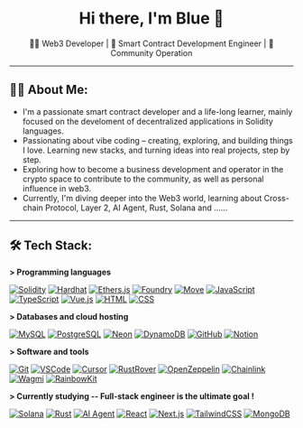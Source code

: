 <h1 align= "center"><b> Hi there, I'm Blue 👋 </b></h1>

<p align="center">
  👨‍💻 Web3 Developer | 📜 Smart Contract Development Engineer | 💬 Community Operation
</p>

---

<h2 align="left" id="info">🧑‍💻 About Me:</h2>

- I'm a passionate smart contract developer and a life-long learner, mainly focused on the develoment of decentralized applications in Solidity languages.
- Passionating about vibe coding – creating, exploring, and building things I love. Learning new stacks, and turning ideas into real projects, step by step.
- Exploring how to become a business development and operator in the crypto space to contribute to the community, as well as personal influence in web3.
- Currently, I'm diving deeper into the Web3 world, learning about Cross-chain Protocol, Layer 2, AI Agent, Rust, Solana and ......

---

<h2 align="left" id="tech">🛠️ Tech Stack:</h2>

**> Programming languages**

<p>
  <a href="https://soliditylang.org/"><img alt="Solidity" src="https://img.shields.io/badge/Solidity-000000.svg?logo=solidity&logoColor=white"></a>
  <a href="https://hardhat.org/"><img alt="Hardhat" src="https://img.shields.io/badge/Hardhat-fcc72b.svg?logo=ethereum&logoColor=black"></a>
  <a href="https://docs.ethers.org/"><img alt="Ethers.js" src="https://img.shields.io/badge/Ethers.js-1C1C1C.svg?logo=ethereum&logoColor=white"></a>
  <a href="https://book.getfoundry.sh/"><img alt="Foundry" src="https://img.shields.io/badge/Foundry-000000.svg?logo=forge&logoColor=white"></a>
  <a href="https://move-language.github.io/move/"><img alt="Move" src="https://img.shields.io/badge/Move-F9A03F.svg?logo=data:image/svg+xml;base64,&logoColor=white"></a>
  <a href="https://developer.mozilla.org/en-US/docs/Web/JavaScript"><img alt="JavaScript" src="https://img.shields.io/badge/JavaScript-F7DF1E.svg?logo=javascript&logoColor=black"></a>
  <a href="https://www.typescriptlang.org/"><img alt="TypeScript" src="https://img.shields.io/badge/TypeScript-3178C6.svg?logo=typescript&logoColor=white"></a>
  <a href="https://vuejs.org/"><img alt="Vue.js" src="https://img.shields.io/badge/Vue-4FC08D.svg?logo=vue.js&logoColor=white"></a>
  <a href="https://developer.mozilla.org/en-US/docs/Web/HTML"><img alt="HTML" src="https://img.shields.io/badge/HTML-E34F26.svg?logo=html5&logoColor=white"></a>
  <a href="https://developer.mozilla.org/en-US/docs/Web/CSS"><img alt="CSS" src="https://img.shields.io/badge/CSS-1572B6.svg?logo=css3&logoColor=white"></a>
</p>

**> Databases and cloud hosting**

<p>
  <a href="https://www.mysql.com/"><img alt="MySQL" src="https://img.shields.io/badge/MySQL-00758F.svg?logo=mysql&logoColor=white"></a>
  <a href="https://www.postgresql.org/"><img alt="PostgreSQL" src="https://img.shields.io/badge/PostgreSQL-336791.svg?logo=postgresql&logoColor=white"></a>
  <a href="https://neon.tech/"><img alt="Neon" src="https://img.shields.io/badge/Neon-000000.svg?logo=data:image/svg+xml;base64,&logoColor=white"></a>
  <a href="https://aws.amazon.com/dynamodb/"><img alt="DynamoDB" src="https://img.shields.io/badge/DynamoDB-4053D6.svg?logo=amazon-aws&logoColor=white"></a>
  <a href="https://github.com/"><img alt="GitHub" src="https://img.shields.io/badge/GitHub-181717.svg?logo=github&logoColor=white"></a>
  <a href="https://www.notion.so/"><img alt="Notion" src="https://img.shields.io/badge/Notion-000000.svg?logo=notion&logoColor=white"></a>
</p>

**> Software and tools**

<p>
  <a href="https://git-scm.com/"><img alt="Git" src="https://img.shields.io/badge/Git-F05033.svg?logo=git&logoColor=white"></a>
  <a href="https://code.visualstudio.com/"><img alt="VSCode" src="https://img.shields.io/badge/VSCode-0078D7.svg?logo=visual-studio-code&logoColor=white"></a>
  <a href="https://www.cursor.so/"><img alt="Cursor" src="https://img.shields.io/badge/Cursor-0E1117.svg?logo=github&logoColor=white"></a>
  <a href="https://www.jetbrains.com/rust/"><img alt="RustRover" src="https://img.shields.io/badge/RustRover-000000.svg?logo=jetbrains&logoColor=white"></a>
  <a href="https://docs.openzeppelin.com/"><img alt="OpenZeppelin" src="https://img.shields.io/badge/OpenZeppelin-4E5EE4.svg?logo=openzeppelin&logoColor=white"></a>
  <a href="https://chain.link/"><img alt="Chainlink" src="https://img.shields.io/badge/Chainlink-375BD2.svg?logo=chainlink&logoColor=white"></a>
  <a href="https://wagmi.sh/"><img alt="Wagmi" src="https://img.shields.io/badge/Wagmi-E9008C.svg?logo=ethereum&logoColor=white"></a>
  <a href="https://www.rainbowkit.com/"><img alt="RainbowKit" src="https://img.shields.io/badge/RainbowKit-FF0080.svg?logo=rainbow&logoColor=white"></a>
</p>

**> Currently studying -- Full-stack engineer is the ultimate goal !**

<p>
  <a href="https://solana.com/"><img alt="Solana" src="https://img.shields.io/badge/Solana-9945FF.svg?logo=solana&logoColor=white"></a>
  <a href="https://www.rust-lang.org/"><img alt="Rust" src="https://img.shields.io/badge/Rust-000000.svg?logo=rust&logoColor=white"></a>
  <a href="#"><img alt="AI Agent" src="https://img.shields.io/badge/AI%20Agent-5c5c5c.svg?logo=OpenAI&logoColor=white"></a>
  <a href="https://react.dev/"><img alt="React" src="https://img.shields.io/badge/React-61DAFB.svg?logo=react&logoColor=black"></a>
  <a href="https://nextjs.org/"><img alt="Next.js" src="https://img.shields.io/badge/Next.js-000000.svg?logo=next.js&logoColor=white"></a>
  <a href="https://tailwindcss.com/"><img alt="TailwindCSS" src="https://img.shields.io/badge/TailwindCSS-38B2AC.svg?logo=tailwind-css&logoColor=white"></a>
  <a href="https://www.mongodb.com/"><img alt="MongoDB" src="https://img.shields.io/badge/MongoDB-4EA94B.svg?logo=mongodb&logoColor=white"></a>
</p>

